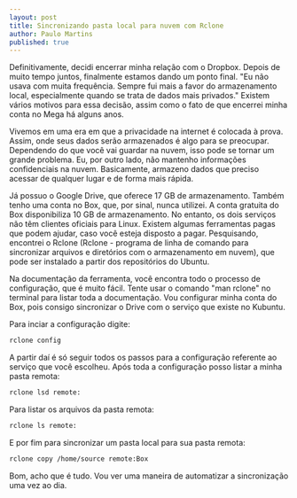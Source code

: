 ```yaml
---
layout: post
title: Sincronizando pasta local para nuvem com Rclone
author: Paulo Martins
published: true
---
```


Definitivamente, decidi encerrar minha relação com o Dropbox. Depois de muito tempo juntos, finalmente estamos dando um ponto final. "Eu não usava com muita frequência. Sempre fui mais a favor do armazenamento local, especialmente quando se trata de dados mais privados." Existem vários motivos para essa decisão, assim como o fato de que encerrei minha conta no Mega há alguns anos.

Vivemos em uma era em que a privacidade na internet é colocada à prova. Assim, onde seus dados serão armazenados é algo para se preocupar. Dependendo do que você vai guardar na nuvem, isso pode se tornar um grande problema. Eu, por outro lado, não mantenho informações confidenciais na nuvem. Basicamente, armazeno dados que preciso acessar de qualquer lugar e de forma mais rápida.

Já possuo o Google Drive, que oferece 17 GB de armazenamento. Também tenho uma conta no Box, que, por sinal, nunca utilizei. A conta gratuita do Box disponibiliza 10 GB de armazenamento. No entanto, os dois serviços não têm clientes oficiais para Linux. Existem algumas ferramentas pagas que podem ajudar, caso você esteja disposto a pagar. Pesquisando, encontrei o Rclone (Rclone - programa de linha de comando para sincronizar arquivos e diretórios com o armazenamento em nuvem), que pode ser instalado a partir dos repositórios do Ubuntu.

Na documentação da ferramenta, você encontra todo o processo de configuração, que é muito fácil. Tente usar o comando "man rclone" no terminal para listar toda a documentação. Vou configurar minha conta do Box, pois consigo sincronizar o Drive com o serviço que existe no Kubuntu.

Para inciar a configuração digite:

```bash
rclone config
```

A partir daí é só seguir todos os passos para a configuração referente ao serviço que você escolheu.
Após toda a configuração posso listar a minha pasta remota:

```bash
rclone lsd remote:
```

Para listar os arquivos da pasta remota:

```bash
rclone ls remote:
```

E por fim para sincronizar um pasta local para sua pasta remota:

```bash
rclone copy /home/source remote:Box
```

Bom, acho que é tudo. Vou ver uma maneira de automatizar a sincronização uma vez ao dia.
